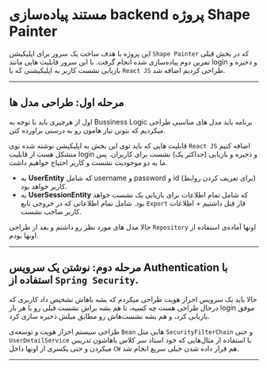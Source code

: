 
# مستند پیاده‌سازی backend پروژه Shape Painter

این پروژه با هدف ساخت یک سرور برای اپلیکیشن `Shape Painter` که در بخش قبلی تمرین دوم پیاده‌سازی شده انجام گرفت. با این سرور قابلیت هایی مانند login و ذخیره و بازیابی نشست کاربر به اپلیکیشنی که با `React JS` طراحی کردیم اضافه شد.

---

## مرحله اول: طراحی مدل ها

اول از هرچیزی باید با توجه به Bussiness Logic برنامه باید مدل های مناسبی طراحی میکردیم که بتونن نیاز هامون رو به درستی براورده کنن.

قابلیت هایی که باید توی این بخش به اپلیکیشن نوشته شده‌ توی `React JS` اضافه کنیم متشکل هست از قابلیت login و ذخیره و بازیابی (حداکثر یک) نشست برای کاربران. پس ما به دو موجودیت نشست و کاربر احتیاج خواهیم داشت.

- یه **UserEntity** که شامل username و password و id (برای تعریف کردن روابط) کاربر خواهد بود.
- یه **UserSessionEntity** که شامل تمام اطلاعات برای بازیابی یک نشست خواهد بود. شامل تمام اطلاعاتی که در خروجی تابع `Export` فاز قبل داشتیم +‌ اطلاعات کاربر صاحب نشست.

حالا مدل های مورد نظر رو داشتم و بعد از طراحی `Repository` اونها آماده‌ی استفاده از اونها بودم.

---

## مرحله دوم: نوشتن یک سرویس Authentication با استفاده از `Spring Security`.

حالا باید یک سرویس احراز هویت طراحی میکردم که بشه باهاش تشخیص داد کاربری که درحال طراحی هست چه کسیه، تا هم بشه براش نشست قبلی رو با هر بار login موفق بازیابی کرد، و هم بشه نشست‌هاش رو مطابق میلش ذخیره سازی کرد.

طراحی سیستم احراز هویت و توسعه‌ی `Bean` هایی مثل ‍‍`SecurityFilterChain` و حتی `UserDetailService` با استفاده از مثال‌هایی که خود استاد سر کلاس باهاشون تدریس میکردن و حتی یکسری از اونها داخل `CW` هم قرار داده‌ شدن خیلی سریع انجام شد.

---
